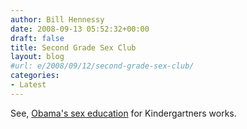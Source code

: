 ```yaml
---
author: Bill Hennessy
date: 2008-09-13 05:52:32+00:00
draft: false
title: Second Grade Sex Club
layout: blog
#url: e/2008/09/12/second-grade-sex-club/
categories:
- Latest
---
```


See, [Obama's sex education](https://www.news.com.au/couriermail/story/0,23739,24336376-952,00.html) for Kindergartners works.
